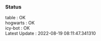### Status


table : OK  
hogwarts : OK  
icy-bot : OK  
Latest Update : 2022-08-19 08:11:47.341310
